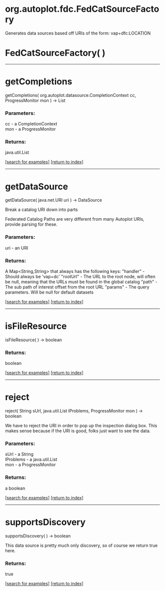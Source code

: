 # org.autoplot.fdc.FedCatSourceFactory

Generates data sources based off URIs of the form: vap+dfc:LOCATION

# FedCatSourceFactory( )


***
<a name="getCompletions"></a>
# getCompletions
getCompletions( org.autoplot.datasource.CompletionContext cc, ProgressMonitor mon ) &rarr; List



### Parameters:
cc - a CompletionContext
<br>mon - a ProgressMonitor

### Returns:
java.util.List


<a href="https://github.com/autoplot/dev/search?q=getCompletions&unscoped_q=getCompletions">[search for examples]</a>
<a href="https://github.com/autoplot/documentation/blob/master/javadoc/index-all.md">[return to index]</a>

***
<a name="getDataSource"></a>
# getDataSource
getDataSource( java.net.URI uri ) &rarr; DataSource

Break a catalog URI down into parts
 
 Federated Catalog Paths are very different from many Autoplot URIs,
 provide parsing for these.

### Parameters:
uri - an URI

### Returns:
A Map<String,String> that always has the following keys:
         "handler" - Should always be 'vap+dc'
         "rootUrl" - The URL to the root node, will often be null, meaning that the
                     URLs must be found in the global catalog
         "path"    - The sub path of interest offset from the root URL
         "params"  - The query parameters.  Will be null for default datasets

<a href="https://github.com/autoplot/dev/search?q=getDataSource&unscoped_q=getDataSource">[search for examples]</a>
<a href="https://github.com/autoplot/documentation/blob/master/javadoc/index-all.md">[return to index]</a>

***
<a name="isFileResource"></a>
# isFileResource
isFileResource(  ) &rarr; boolean



### Returns:
boolean


<a href="https://github.com/autoplot/dev/search?q=isFileResource&unscoped_q=isFileResource">[search for examples]</a>
<a href="https://github.com/autoplot/documentation/blob/master/javadoc/index-all.md">[return to index]</a>

***
<a name="reject"></a>
# reject
reject( String sUrl, java.util.List lProblems, ProgressMonitor mon ) &rarr; boolean

We have to reject the URI in order to pop up the inspection dialog box. 
 This makes sense because if the URI is good, folks just want to see the data.

### Parameters:
sUrl - a String
<br>lProblems - a java.util.List
<br>mon - a ProgressMonitor

### Returns:
a boolean


<a href="https://github.com/autoplot/dev/search?q=reject&unscoped_q=reject">[search for examples]</a>
<a href="https://github.com/autoplot/documentation/blob/master/javadoc/index-all.md">[return to index]</a>

***
<a name="supportsDiscovery"></a>
# supportsDiscovery
supportsDiscovery(  ) &rarr; boolean

This data source is pretty much only discovery, so of course we return true here.

### Returns:
true

<a href="https://github.com/autoplot/dev/search?q=supportsDiscovery&unscoped_q=supportsDiscovery">[search for examples]</a>
<a href="https://github.com/autoplot/documentation/blob/master/javadoc/index-all.md">[return to index]</a>

